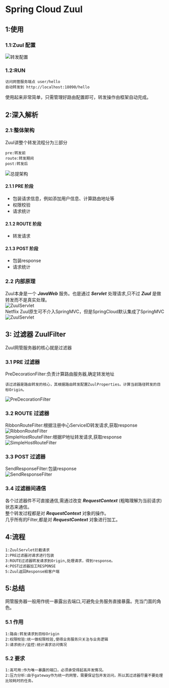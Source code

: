 # Spring Cloud Zuul
## 1:使用
### 1.1:Zuul 配置
![转发配置](https://github.com/MrSummer33/blogs/blob/master/PICTURES/SPRING-CLOUD/ZUUL/route_config.jpeg)
### 1.2:RUN
```
访问网管服务端点 user/hello
自动转发到 http://localhost:18090/hello
```
使用起来非常简单，只需管理好路由配置即可，转发操作由框架自动完成。

## 2:深入解析
### 2.1:整体架构
Zuul讲整个转发流程分为三部分

```
pre:转发前
route:转发期间
post:转发后
```
![总提架构](https://github.com/MrSummer33/blogs/blob/master/PICTURES/SPRING-CLOUD/ZUUL/总流程.png)
#### 2.1.1 PRE 阶段
* 包装请求信息，例如添加用户信息、计算路由地址等
* 权限校验
* 请求统计

#### 2.1.2 ROUTE 阶段
* 转发请求

#### 2.1.3 POST 阶段
* 包装response
* 请求统计

### 2.2 内部原理
Zuul本身是一个 ***JavaWeb*** 服务。也是通过 ***Servlet*** 处理请求,只不过 ***Zuul*** 是做转发而不是真实处理。
</br>
![ZuulServlet](https://github.com/MrSummer33/blogs/blob/master/PICTURES/SPRING-CLOUD/ZUUL/ZuulServlet.jpeg) 
</br>
Netflix Zuul原生可不介入SpringMVC，但是SpringCloud默认集成了SpringMVC
</br>
![ZuulServlet](https://github.com/MrSummer33/blogs/blob/master/PICTURES/SPRING-CLOUD/ZUUL/Dispatcher入口.jpeg) 

## 3: 过滤器 ZuulFilter
Zuul网管服务器的核心就是过滤器
### 3.1 PRE 过滤器
PreDecorationFilter:负责计算路由服务器,确定转发地址

```
该过滤器是路由转发的核心，其根据路由转发配置ZuulProperties。计算当前路径转发的目标Origin。
```
![PreDecorationFilter](https://github.com/MrSummer33/blogs/blob/master/PICTURES/SPRING-CLOUD/ZUUL/PreDecorationFilter.jpeg)

### 3.2 ROUTE 过滤器
RibbonRouteFilter:根据注册中心ServiceID转发请求,获取response
</br>
![RibbonRouteFilter](https://github.com/MrSummer33/blogs/blob/master/PICTURES/SPRING-CLOUD/ZUUL/RibbonRouteFilter.jpeg) 
</br>
SimpleHostRouteFilter:根据IP地址转发请求,获取response
</br>
![SimpleHostRouteFilter](https://github.com/MrSummer33/blogs/blob/master/PICTURES/SPRING-CLOUD/ZUUL/SimpleHostRouteFilter.jpeg) 

### 3.3 POST 过滤器
SendResponseFilter:包装response
</br>
![SendResponseFilter](https://github.com/MrSummer33/blogs/blob/master/PICTURES/SPRING-CLOUD/ZUUL/SendResponseFilter.jpeg) 

### 3.4 过滤器间通信
各个过滤器件不可直接通信,需通过改变 ***RequestContext*** (粗略理解为当前请求)状态来通信。
</br>
整个转发过程都是对 ***RequestContext*** 对象的操作。
</br>
几乎所有的Filter,都是对 ***RequestContext*** 对象进行加工。

## 4:流程
```
1:ZuulServlet拦截请求
2:PRE过滤器对请求进行包装
3:ROUTE过滤器转发请求到Origin,处理请求，得到response。
4:POST过滤器加工RESPONSE
5:Zuul返回Response給客户端
```

## 5:总结
网管服务器一般用作统一暴露出去端口,可避免业务服务直接暴露。充当门面的角色。
### 5.1 作用
```
1:路由:转发请求到目标Origin
2:权限校验:统一做权限校验,使得业务服务只关注与业务逻辑
3:请求统计/监控:统计请求访问情况
```
### 5.2 要求
```
1:高可用:作为唯一暴露的端口，必须承受得起高并发情况。
2:压力分析:由于gateway作为统一的网管，需要保证包并发访问，所以其过滤器尽量不要处理比较耗时的任务。
```

